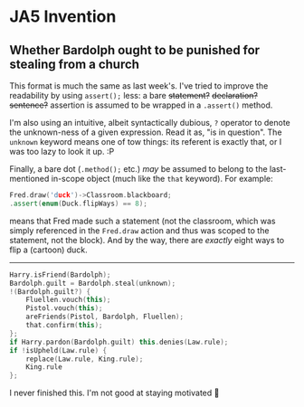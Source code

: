 # JA5 Invention  

## Whether Bardolph ought to be punished for stealing from a church  

This format is much the same as last week's. I've tried to improve the readability by using `assert();` less: a bare ~~statement?~~ ~~declaration?~~ ~~sentence?~~ assertion is assumed to be wrapped in a `.assert()` method.  

I'm also using an intuitive, albeit syntactically dubious, `?` operator to denote the unknown-ness of a given expression. Read it as, "is in question". The `unknown` keyword means one of tow things: its referent is exactly that, or I was too lazy to look it up. :P  

Finally, a bare dot (`.method();` etc.) _may_ be assumed to belong to the last-mentioned in-scope object (much like the `that` keyword). For example:  

```c++
Fred.draw('duck')->Classroom.blackboard;
.assert(enum(Duck.flipWays) == 8);
```  

means that Fred made such a statement (not the classroom, which was simply referenced in the `Fred.draw` action and thus was scoped to the statement, not the block). And by the way, there are _exactly_ eight ways to flip a (cartoon) duck.  

----------

```c++
Harry.isFriend(Bardolph);
Bardolph.guilt = Bardolph.steal(unknown);
!(Bardolph.guilt?) {
    Fluellen.vouch(this);
    Pistol.vouch(this);
    areFriends(Pistol, Bardolph, Fluellen);
    that.confirm(this);
};
if Harry.pardon(Bardolph.guilt) this.denies(Law.rule);
if !isUpheld(Law.rule) {
    replace(Law.rule, King.rule);
    King.rule
};

```  

I never finished this. I'm not good at staying motivated 🤷  

